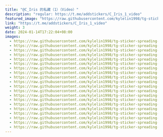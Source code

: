 ```yaml
---
title: "@C_Iris 的私藏（1）（Video）"
description: "regular: https://t.me/addstickers/C_Iris_1_video"
featured_image: "https://raw.githubusercontent.com/kylelin1998/tg-sticker-spreading-worldwide-images/main/img/3d73d3f6-0d37-4187-bb0e-40a664900436.jpg"
link: "https://t.me/addstickers/C_Iris_1_video"
weight: 3
date: 2024-01-14T17:22:04+08:00
images:
  - https://raw.githubusercontent.com/kylelin1998/tg-sticker-spreading-worldwide-images/main/img/3d73d3f6-0d37-4187-bb0e-40a664900436.jpg
  - https://raw.githubusercontent.com/kylelin1998/tg-sticker-spreading-worldwide-images/main/img/1f1db46b-930c-4add-8657-16a0e936d1ce.jpg
  - https://raw.githubusercontent.com/kylelin1998/tg-sticker-spreading-worldwide-images/main/img/9b46815c-cdeb-4b33-a242-480e72c1623d.jpg
  - https://raw.githubusercontent.com/kylelin1998/tg-sticker-spreading-worldwide-images/main/img/60c702d4-f43a-4861-9354-e439f28a852c.jpg
  - https://raw.githubusercontent.com/kylelin1998/tg-sticker-spreading-worldwide-images/main/img/4147e08a-1794-46f7-b777-e2b7b3681102.jpg
  - https://raw.githubusercontent.com/kylelin1998/tg-sticker-spreading-worldwide-images/main/img/6a0605f2-e656-44ce-964e-bdbbca829a11.jpg
  - https://raw.githubusercontent.com/kylelin1998/tg-sticker-spreading-worldwide-images/main/img/f8166ccb-e8bf-4005-9f20-8aa11d25d7ff.jpg
  - https://raw.githubusercontent.com/kylelin1998/tg-sticker-spreading-worldwide-images/main/img/9cb237cb-8ce6-433e-b14d-7b8ae41489e3.jpg
  - https://raw.githubusercontent.com/kylelin1998/tg-sticker-spreading-worldwide-images/main/img/bac64985-7be5-4556-8704-f43110d49fa6.jpg
  - https://raw.githubusercontent.com/kylelin1998/tg-sticker-spreading-worldwide-images/main/img/43969cc7-2203-47aa-b9c9-0ccd4661c8f1.jpg
  - https://raw.githubusercontent.com/kylelin1998/tg-sticker-spreading-worldwide-images/main/img/b8e16010-3e96-4048-8d75-b8ab2ce0b08d.jpg
  - https://raw.githubusercontent.com/kylelin1998/tg-sticker-spreading-worldwide-images/main/img/43b0bdcc-f566-4dfb-b96c-18d9358872a9.jpg
  - https://raw.githubusercontent.com/kylelin1998/tg-sticker-spreading-worldwide-images/main/img/6db05db2-bbb5-4602-93ae-c631731a6fab.jpg
  - https://raw.githubusercontent.com/kylelin1998/tg-sticker-spreading-worldwide-images/main/img/7dda980a-6789-4015-b3f4-46cf85d319cb.jpg
  - https://raw.githubusercontent.com/kylelin1998/tg-sticker-spreading-worldwide-images/main/img/fe7adc26-8739-47f0-8df9-4fda48324d7a.jpg
  - https://raw.githubusercontent.com/kylelin1998/tg-sticker-spreading-worldwide-images/main/img/6b0bf9ad-21ae-4a22-af8e-2ea30dfae67f.jpg
  - https://raw.githubusercontent.com/kylelin1998/tg-sticker-spreading-worldwide-images/main/img/660737d3-976f-439f-9b49-623e20ccc70d.jpg
  - https://raw.githubusercontent.com/kylelin1998/tg-sticker-spreading-worldwide-images/main/img/20fd7622-6a05-40f3-9c87-0348b1298f3f.jpg
  - https://raw.githubusercontent.com/kylelin1998/tg-sticker-spreading-worldwide-images/main/img/68239e49-d237-4eb2-8659-f46d4e8eaa40.jpg
  - https://raw.githubusercontent.com/kylelin1998/tg-sticker-spreading-worldwide-images/main/img/daf7f998-1110-4ca1-ba77-46e78cdc0774.jpg
---
```


